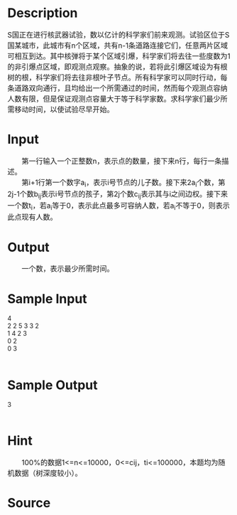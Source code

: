 
# Description

<div class="content"><div class="pdcont"><span style="font-size: medium">S国正在进行核武器试验，数以亿计的科学家们前来观测。试验区位于S国某城市，此城市有n个区域，共有n-1条道路连接它们，任意两片区域可相互到达。其中核弹将于某个区域引爆，科学家们将去往一些度数为1的非引爆点区域，即观测点观察。抽象的说，若将此引爆区域设为有根树的根，科学家们将去往非根叶子节点。所有科学家可以同时行动，每条道路双向通行，且均给出一个所需通过的时间，然而每个观测点容纳人数有限，但是保证观测点容量大于等于科学家数。求科学家们最少所需移动时间，以使试验尽早开始。<br/>
</span></div></div>

# Input

<div class="content"><div class="pdcont"><span style="font-size: medium">　　第一行输入一个正整数n，表示点的数量，接下来n行，每行一条描述。<br/>
　　第i+1行第一个数字a<sub>i</sub>，表示i号节点的儿子数。接下来2a<sub>i</sub>个数，第2j-1个数b<sub>ij</sub>表示i号节点的孩子，第2j个数c<sub>ij</sub>表示其与i之间边权。接下来一个数t<sub>i</sub>，若a<sub>i</sub>等于0，表示此点最多可容纳人数，若a<sub>i</sub>不等于0，则表示此点现有人数。<br/>
</span></div></div>

# Output

<div class="content"><div class="pdcont"><span style="font-size: medium">　　一个数，表示最少所需时间。<br/>
</span></div></div>

# Sample Input

<div class="content"><span class="sampledata">4<br/>
2 2 5 3 3 2<br/>
1 4 2 3<br/>
0 2<br/>
0 3<br/>
<br/>
</span></div>

# Sample Output

<div class="content"><span class="sampledata">3<br/>
<br/>
</span></div>

# Hint

<div class="content"><p></p><p><span style="font-size: medium">　　100%的数据1&lt;=n&lt;=10000，0&lt;=cij，ti&lt;=100000，本题均为随机数据（树深度较小）。</span></p><p></p></div>

# Source

<div class="content"><p><a href="problemset.php?search="></a></p></div>

